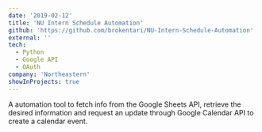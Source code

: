 ```yaml
---
date: '2019-02-12'
title: 'NU Intern Schedule Automation'
github: 'https://github.com/brokentari/NU-Intern-Schedule-Automation'
external: ''
tech:
  - Python
  - Google API
  - OAuth
company: 'Northeastern'
showInProjects: true
---
```


A automation tool to fetch info from the Google Sheets API, retrieve the desired information and request an update through Google Calendar API to create a calendar event.
